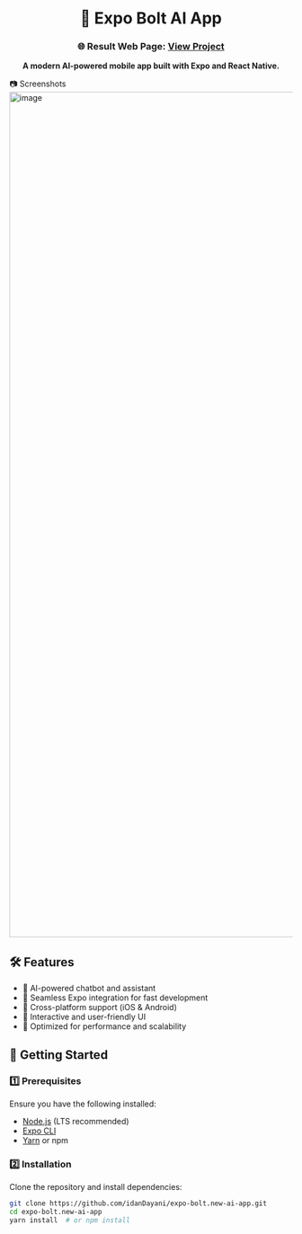 <h1 align="center">🚀 Expo Bolt AI App</h1>

<h3 align="center">🌐 Result Web Page: <a href="[https://idan-dayani-github-fyi.expo.app/projects](https://idan-dayani-github-fyi.expo.app/)" target="_blank">View Project</a></h3>

<p align="center">
  <strong>A modern AI-powered mobile app built with Expo and React Native.</strong>
</p>

📷 Screenshots
<img width="1505" alt="image" src="https://github.com/user-attachments/assets/218d699f-e195-4979-987e-a0800db27bd4" />


## 🛠️ Features  
<ul>
  <li>🔹 AI-powered chatbot and assistant</li>
  <li>🔹 Seamless Expo integration for fast development</li>
  <li>🔹 Cross-platform support (iOS & Android)</li>
  <li>🔹 Interactive and user-friendly UI</li>
  <li>🔹 Optimized for performance and scalability</li>
</ul>

## 🚀 Getting Started  

### 1️⃣ Prerequisites  
Ensure you have the following installed:  
<ul>
  <li><a href="https://nodejs.org/">Node.js</a> (LTS recommended)</li>
  <li><a href="https://docs.expo.dev/">Expo CLI</a></li>
  <li><a href="https://yarnpkg.com/">Yarn</a> or npm</li>
</ul>

### 2️⃣ Installation  
Clone the repository and install dependencies:  
```sh
git clone https://github.com/idanDayani/expo-bolt.new-ai-app.git  
cd expo-bolt.new-ai-app  
yarn install  # or npm install



